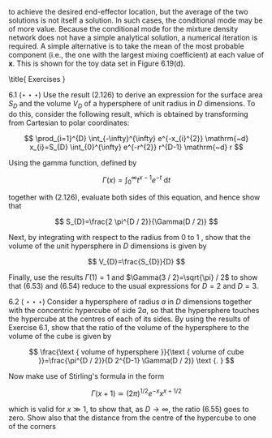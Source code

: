 to achieve the desired end-effector location, but the average of the two solutions is not itself a solution. In such cases, the conditional mode may be of more value. Because the conditional mode for the mixture density network does not have a simple analytical solution, a numerical iteration is required. A simple alternative is to take the mean of the most probable component (i.e., the one with the largest mixing coefficient) at each value of $\mathbf{x}$. This is shown for the toy data set in Figure 6.19(d).

\title{
Exercises
}

6.1 $(\star \star \star)$ Use the result (2.126) to derive an expression for the surface area $S_{D}$ and the volume $V_{D}$ of a hypersphere of unit radius in $D$ dimensions. To do this, consider the following result, which is obtained by transforming from Cartesian to polar coordinates:

$$
\prod_{i=1}^{D} \int_{-\infty}^{\infty} e^{-x_{i}^{2}} \mathrm{~d} x_{i}=S_{D} \int_{0}^{\infty} e^{-r^{2}} r^{D-1} \mathrm{~d} r
$$

Using the gamma function, defined by

$$
\Gamma(x)=\int_{0}^{\infty} t^{x-1} e^{-t} \mathrm{~d} t
$$

together with (2.126), evaluate both sides of this equation, and hence show that

$$
S_{D}=\frac{2 \pi^{D / 2}}{\Gamma(D / 2)}
$$

Next, by integrating with respect to the radius from 0 to 1 , show that the volume of the unit hypersphere in $D$ dimensions is given by

$$
V_{D}=\frac{S_{D}}{D}
$$

Finally, use the results $\Gamma(1)=1$ and $\Gamma(3 / 2)=\sqrt{\pi} / 2$ to show that (6.53) and (6.54) reduce to the usual expressions for $D=2$ and $D=3$.

6.2 ( $\star \star \star)$ Consider a hypersphere of radius $a$ in $D$ dimensions together with the concentric hypercube of side $2 a$, so that the hypersphere touches the hypercube at the centres of each of its sides. By using the results of Exercise 6.1, show that the ratio of the volume of the hypersphere to the volume of the cube is given by

$$
\frac{\text { volume of hypersphere }}{\text { volume of cube }}=\frac{\pi^{D / 2}}{D 2^{D-1} \Gamma(D / 2)} \text {. }
$$

Now make use of Stirling's formula in the form

$$
\Gamma(x+1) \simeq(2 \pi)^{1 / 2} e^{-x} x^{x+1 / 2}
$$

which is valid for $x \gg 1$, to show that, as $D \rightarrow \infty$, the ratio (6.55) goes to zero. Show also that the distance from the centre of the hypercube to one of the corners